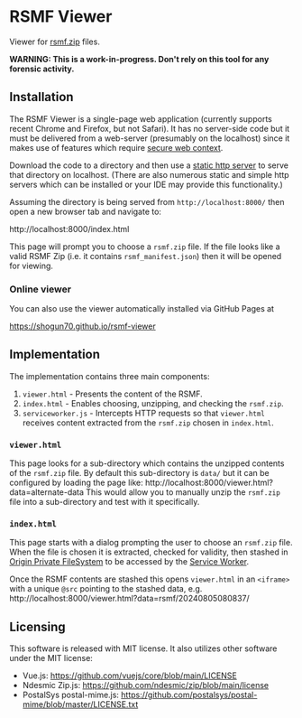 # RSMF Viewer

Viewer for [rsmf.zip](https://help.relativity.com/RelativityOne/Content/System_Guides/Relativity_Short_Message_Format/Processing_an_RSMF_file.htm#RSMFzip) files.

**WARNING: This is a work-in-progress. Don't rely on this tool for any forensic activity.**

## Installation

The RSMF Viewer is a single-page web application (currently supports recent Chrome and Firefox, but not Safari). 
It has no server-side code but it must be delivered from a web-server (presumably on the localhost) 
since it makes use of features which require [secure web context](https://developer.mozilla.org/en-US/docs/Web/Security/Secure_Contexts).

Download the code to a directory and then use a [static http server](https://gist.github.com/willurd/5720255) to serve that directory on localhost.
(There are also numerous static and simple http servers which can be installed or your IDE may provide this functionality.)

Assuming the directory is being served from `http://localhost:8000/` then open a new browser tab and navigate to:

  http://localhost:8000/index.html

This page will prompt you to choose a `rsmf.zip` file. 
If the file looks like a valid RSMF Zip (i.e. it contains `rsmf_manifest.json`) then it will be opened for viewing.

### Online viewer

You can also use the viewer automatically installed via GitHub Pages at 

  https://shogun70.github.io/rsmf-viewer

## Implementation

The implementation contains three main components:

1. `viewer.html` - Presents the content of the RSMF.
2. `index.html` - Enables choosing, unzipping, and checking the `rsmf.zip`. 
3. `serviceworker.js` - Intercepts HTTP requests so that `viewer.html` receives content extracted from the `rsmf.zip` chosen in `index.html`.

### `viewer.html`
This page looks for a sub-directory which contains the unzipped contents of the `rsmf.zip` file.
By default this sub-directory is `data/` but it can be configured by loading the page like: 
    http://localhost:8000/viewer.html?data=alternate-data
This would allow you to manually unzip the `rsmf.zip` file into a sub-directory and test with it specifically.

### `index.html`
This page starts with a dialog prompting the user to choose an `rsmf.zip` file. 
When the file is chosen it is extracted, checked for validity, then stashed in [Origin Private FileSystem](https://developer.mozilla.org/en-US/docs/Web/API/File_System_API/Origin_private_file_system)
to be accessed by the [Service Worker](https://developer.mozilla.org/en-US/docs/Web/API/Service_Worker_API).

Once the RSMF contents are stashed this opens `viewer.html` in an `<iframe>` with a unique `@src` pointing to the stashed data, e.g.
    http://localhost:8000/viewer.html?data=rsmf/20240805080837/


## Licensing

This software is released with MIT license. 
It also utilizes other software under the MIT license:

- Vue.js: https://github.com/vuejs/core/blob/main/LICENSE
- Ndesmic Zip.js: https://github.com/ndesmic/zip/blob/main/license
- PostalSys postal-mime.js: https://github.com/postalsys/postal-mime/blob/master/LICENSE.txt